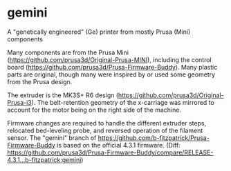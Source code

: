 # gemini
A "genetically engineered" (Ge) printer from mostly Prusa (Mini) components

Many components are from the Prusa Mini (https://github.com/prusa3d/Original-Prusa-MINI), including the control board (https://github.com/prusa3d/Prusa-Firmware-Buddy). Many plastic parts are original, though many were inspired by or used some geometry from the Prusa design.

The extruder is the MK3S+ R6 design (https://github.com/prusa3d/Original-Prusa-i3). The belt-retention geometry of the x-carriage was mirrored to account for the motor being on the right side of the machine.

Firmware changes are required to handle the different extruder steps, relocated bed-leveling probe, and reversed operation of the filament sensor. The "gemini" branch of https://github.com/b-fitzpatrick/Prusa-Firmware-Buddy is based on the official 4.3.1 firmware. (Diff: https://github.com/prusa3d/Prusa-Firmware-Buddy/compare/RELEASE-4.3.1...b-fitzpatrick:gemini)
